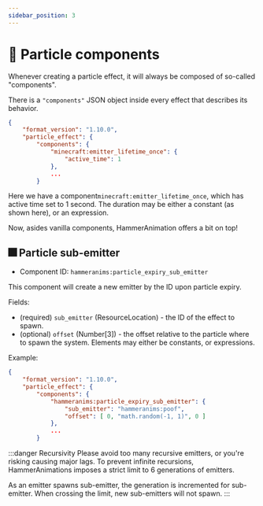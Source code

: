 ```yaml
---
sidebar_position: 3
---
```


# 🧱 Particle components

Whenever creating a particle effect, it will always be composed of so-called "components".

There is a `"components"` JSON object inside every effect that describes its behavior.

```json
{
	"format_version": "1.10.0",
	"particle_effect": {
		"components": {
			"minecraft:emitter_lifetime_once": {
				"active_time": 1
			},
			...
		}
```
Here we have a component`minecraft:emitter_lifetime_once`, which has active time set to 1 second. The duration may be either a constant (as shown here), or an expression.

Now, asides vanilla components, HammerAnimation offers a bit on top!

## 🎆 Particle sub-emitter
- Component ID: `hammeranims:particle_expiry_sub_emitter`

This component will create a new emitter by the ID upon particle expiry.

Fields:
- (required) `sub_emitter` (ResourceLocation) - the ID of the effect to spawn.
- (optional) `offset` (Number[3]) - the offset relative to the particle where to spawn the system. Elements may either be constants, or  expressions.

Example:
```json
{
	"format_version": "1.10.0",
	"particle_effect": {
		"components": {
			"hammeranims:particle_expiry_sub_emitter": {
				"sub_emitter": "hammeranims:poof",
				"offset": [ 0, "math.random(-1, 1)", 0 ]
			},
			...
		}
```

:::danger Recursivity
Please avoid too many recursive emitters, or you're risking causing major lags.
To prevent infinite recursions, HammerAnimations imposes a strict limit to 6 generations of emitters.

As an emitter spawns sub-emitter, the generation is incremented for sub-emitter.
When crossing the limit, new sub-emitters will not spawn.
:::